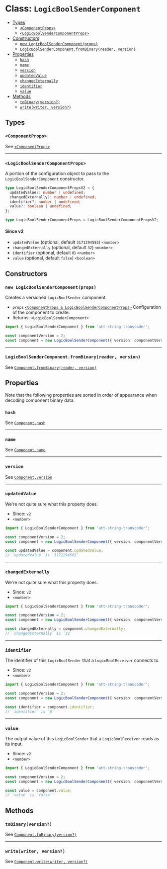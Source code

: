 # Class: `LogicBoolSenderComponent`

- [Types](#types)
  - [`<ComponentProps>`](#componentprops)
  - [`<LogicBoolSenderComponentProps>`](#logicboolsendercomponentprops)
- [Constructors](#constructors)
  - [`new LogicBoolSenderComponent(props)`](#new-logicboolsendercomponentprops)
  - [`LogicBoolSenderComponent.fromBinary(reader, version)`](#logicboolsendercomponentfrombinaryreader-version)
- [Properties](#properties)
  - [`hash`](#hash)
  - [`name`](#name)
  - [`version`](#version)
  - [`updatedValue`](#updatedvalue)
  - [`changedExternally`](#changedexternally)
  - [`identifier`](#identifier)
  - [`value`](#value)
- [Methods](#methods)
  - [`toBinary(version?)`](#tobinaryversion)
  - [`write(writer, version?)`](#writewriter-version)

## Types

### `<ComponentProps>`

See [`<ComponentProps>`](./Component.md#componentprops)

---

### `<LogicBoolSenderComponentProps>`

A portion of the configuration object to pass to the `LogicBoolSenderComponent` constructor.

```ts
type LogicBoolSenderComponentPropsV2 = {
  updatedValue?: number | undefined;
  changedExternally?: number | undefined;
  identifier?: number | undefined;
  value?: boolean | undefined;
};

type LogicBoolSenderComponentProps = LogicBoolSenderComponentPropsV2;
```

#### Since v2

- `updatedValue` (optional, default `3171294583`) `<number>`
- `changedExternally` (optional, default `32`) `<number>`
- `identifier` (optional, default `0`) `<number>`
- `value` (optional, default `false`) `<boolean>`

## Constructors

### `new LogicBoolSenderComponent(props)`

Creates a versioned `LogicBoolSender` component.

- `props` [`<ComponentProps & LogicBoolSenderComponentProps>`](#types) Configuration of the component to create.
- Returns: `<LogicBoolSenderComponent>`

```ts
import { LogicBoolSenderComponent } from 'att-string-transcoder';

const componentVersion = 2;
const component = new LogicBoolSenderComponent({ version: componentVersion });
```

---

### `LogicBoolSenderComponent.fromBinary(reader, version)`

See [`Component.fromBinary(reader, version)`](./Component.md#componentfrombinaryreader-version)

## Properties

Note that the following properties are sorted in order of appearance when decoding component binary data.

### `hash`

See [`Component.hash`](./Component.md#hash)

---

### `name`

See [`Component.name`](./Component.md#name)

---

### `version`

See [`Component.version`](./Component.md#version)

---

### `updatedValue`

We're not quite sure what this property does.

- Since: `v2`
- `<number>`

```ts
import { LogicBoolSenderComponent } from 'att-string-transcoder';

const componentVersion = 2;
const component = new LogicBoolSenderComponent({ version: componentVersion });

const updatedValue = component.updatedValue;
// `updatedValue` is `3171294583`
```

---

### `changedExternally`

We're not quite sure what this property does.

- Since: `v2`
- `<number>`

```ts
import { LogicBoolSenderComponent } from 'att-string-transcoder';

const componentVersion = 2;
const component = new LogicBoolSenderComponent({ version: componentVersion });

const changedExternally = component.changedExternally;
// `changedExternally` is `32`
```

---

### `identifier`

The identifier of this `LogicBoolSender` that a `LogicBoolReceiver` connects to.

- Since: `v2`
- `<number>`

```ts
import { LogicBoolSenderComponent } from 'att-string-transcoder';

const componentVersion = 2;
const component = new LogicBoolSenderComponent({ version: componentVersion });

const identifier = component.identifier;
// `identifier` is `0`
```

---

### `value`

The output value of this `LogicBoolSender` that a `LogicBoolReceiver` reads as its input.

- Since: `v2`
- `<number>`

```ts
import { LogicBoolSenderComponent } from 'att-string-transcoder';

const componentVersion = 2;
const component = new LogicBoolSenderComponent({ version: componentVersion });

const value = component.value;
// `value` is `false`
```

## Methods

### `toBinary(version?)`

See [`Component.toBinary(version?)`](./Component.md#tobinaryversion)

---

### `write(writer, version?)`

See [`Component.write(writer, version?)`](./Component.md#writewriter-version)
